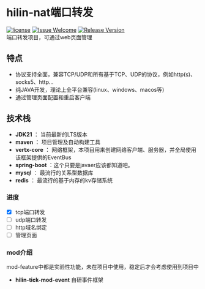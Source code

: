 # hilin-nat端口转发

[1]: https://img.shields.io/badge/license-Apache2.0-brightgreen.svg?style=plastic

[2]: /LICENSE

[3]: https://img.shields.io/badge/hilin-welcome-brightgreen.svg?style=plastic

[4]: https://hilin.icu

[5]: https://img.shields.io/badge/release-1.0.0-blue.svg?style=plastic

[6]: https://hilin.icu
[![license][1]][2]
[![Issue Welcome][3]][4]
[![Release Version][5]][6]  
端口转发项目，可通过web页面管理

## 特点

- 协议支持全面，兼容TCP/UDP和所有基于TCP、UDP的协议，例如http(s)、socks5、http...
- 纯JAVA开发，理论上全平台兼容(linux、windows、macos等)
- 通过管理页面配置和重启客户端

## 技术栈

- **JDK21** ： 当前最新的LTS版本
- **maven** ： 项目管理及自动构建工具
- **vertx-core** ： 网络框架，本项目用来创建网络客户端、服务器，并全局使用该框架提供的EventBus
- **spring-boot** ：这个只要是javaer应该都知道吧。
- **mysql** ： 最流行的关系型数据库
- **redis** ： 最流行的基于内存的kv存储系统


### 进度

- [x] tcp端口转发
- [ ] udp端口转发
- [ ] http域名绑定
- [ ] 管理页面

### mod介绍

mod-feature中都是实验性功能，未在项目中使用，稳定后才会考虑使用到项目中

- **hilin-tick-mod-event** 自研事件框架
